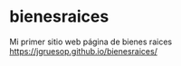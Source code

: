 # bienesraices
Mi primer sitio web página de bienes raices
https://jgruesop.github.io/bienesraices/
